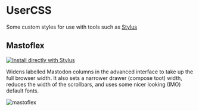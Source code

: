 # UserCSS
Some custom styles for use with tools such as [Stylus](https://github.com/openstyles/stylus)

## Mastoflex
[![Install directly with Stylus](https://img.shields.io/badge/Install%20directly%20with-Stylus-00adad.svg)](https://raw.githubusercontent.com/imathew/usercss/main/mastoflex.user.css)

Widens labelled Mastodon columns in the advanced interface to take up the full browser width. It also sets a narrower drawer (compose toot) width, reduces the width of the scrollbars, and uses some nicer looking (IMO) default fonts.

![mastoflex](https://user-images.githubusercontent.com/627767/201003688-493698ad-838e-4dc5-a128-e5bb137839eb.png)
